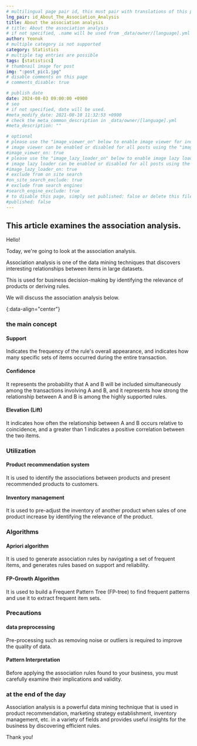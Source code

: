 ```yaml
---
# multilingual page pair id, this must pair with translations of this page. (This name must be unique)
lng_pair: id_About_The_Association_Analysis
title: About the association analysis
# title: About the association analysis
# if not specified, .name will be used from _data/owner/[language].yml
author: Yeonuk
# multiple category is not supported
category: Statistics
# multiple tag entries are possible
tags: [statistics]
# thumbnail image for post
img: ":post_pic1.jpg"
# disable comments on this page
# comments_disable: true

# publish date
date: 2024-08-03 09:00:00 +0900
# seo
# if not specified, date will be used.
#meta_modify_date: 2021-08-10 11:32:53 +0900
# check the meta_common_description in _data/owner/[language].yml
#meta_description: ""

# optional
# please use the "image_viewer_on" below to enable image viewer for individual pages or posts (_posts/ or [language]/_posts folders).
# image viewer can be enabled or disabled for all posts using the "image_viewer_posts: true" setting in _data/conf/main.yml.
#image_viewer_on: true
# please use the "image_lazy_loader_on" below to enable image lazy loader for individual pages or posts (_posts/ or [language]/_posts folders).
# image lazy loader can be enabled or disabled for all posts using the "image_lazy_loader_posts: true" setting in _data/conf/main.yml.
#image_lazy_loader_on: true
# exclude from on site search
#on_site_search_exclude: true
# exclude from search engines
#search_engine_exclude: true
# to disable this page, simply set published: false or delete this file
#published: false
---
```


<!-- outline-start -->

## This article examines the association analysis.

Hello!

Today, we're going to look at the association analysis.

Association analysis is one of the data mining techniques that discovers interesting relationships between items in large datasets.

This is used for business decision-making by identifying the relevance of products or deriving rules.

We will discuss the association analysis below.

{:data-align="center"}

<!-- outline-end -->

### the main concept

#### Support

Indicates the frequency of the rule's overall appearance, and indicates how many specific sets of items occurred during the entire transaction.

#### Confidence

It represents the probability that A and B will be included simultaneously among the transactions involving A and B, and it represents how strong the relationship between A and B is among the highly supported rules.

#### Elevation (Lift)

It indicates how often the relationship between A and B occurs relative to coincidence, and a greater than 1 indicates a positive correlation between the two items.

### Utilization

#### Product recommendation system

It is used to identify the associations between products and present recommended products to customers.

#### Inventory management

It is used to pre-adjust the inventory of another product when sales of one product increase by identifying the relevance of the product.

### Algorithms

#### Apriori algorithm

It is used to generate association rules by navigating a set of frequent items, and generates rules based on support and reliability.

#### FP-Growth Algorithm

It is used to build a Frequent Pattern Tree (FP-tree) to find frequent patterns and use it to extract frequent item sets.

### Precautions

#### data preprocessing

Pre-processing such as removing noise or outliers is required to improve the quality of data.

#### Pattern Interpretation

Before applying the association rules found to your business, you must carefully examine their implications and validity.

### at the end of the day

Association analysis is a powerful data mining technique that is used in product recommendation, marketing strategy establishment, inventory management, etc. in a variety of fields and provides useful insights for the business by discovering efficient rules.

Thank you!
